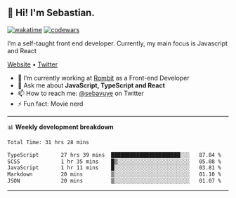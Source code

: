 ## 👋 Hi! I'm Sebastian.

[![wakatime](https://wakatime.com/badge/user/df0036c6-328a-4a39-be9b-e49417ed22a1.svg)](https://wakatime.com/@df0036c6-328a-4a39-be9b-e49417ed22a1)
[![codewars](https://www.codewars.com/users/sebavuye/badges/small)](https://www.codewars.com/users/sebavuye)

I’m a self-taught front end developer. Currently, my main focus is Javascript and React

[Website](https://sebastianvuye.be) • [Twitter](https://twitter.com/sebavuye)

- 🔭 I’m currently working at [Rombit](https://rombit.com/) as a Front-end Developer
- 💬 Ask me about **JavaScript, TypeScript and React**
- 📫 How to reach me: [@sebavuye](https://twitter.com/sebavuye) on Twitter
- ⚡ Fun fact: Movie nerd

-------

📊 **Weekly development breakdown**

<!--START_SECTION:waka-->

```txt
Total Time: 31 hrs 28 mins

TypeScript       27 hrs 39 mins  ██████████████████████░░░   87.84 %
SCSS             1 hr 35 mins    █▒░░░░░░░░░░░░░░░░░░░░░░░   05.08 %
JavaScript       1 hr 11 mins    █░░░░░░░░░░░░░░░░░░░░░░░░   03.81 %
Markdown         20 mins         ▒░░░░░░░░░░░░░░░░░░░░░░░░   01.10 %
JSON             20 mins         ▒░░░░░░░░░░░░░░░░░░░░░░░░   01.07 %
```

<!--END_SECTION:waka-->
-------
